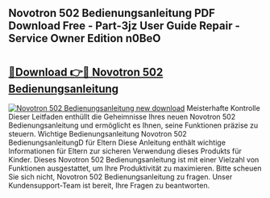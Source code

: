 ## Novotron 502 Bedienungsanleitung PDF Download Free - Part-3jz User Guide Repair - Service Owner Edition n0BeO

# <h2><a href="http://df13mdn.blite.top/?on=Novotron+502+Bedienungsanleitung">🔗Download 👉🔴 Novotron 502 Bedienungsanleitung</a></h2>

[![Novotron 502 Bedienungsanleitung new download](https://i.imgur.com/lujVjoI.png)](http://df13mdn.blite.top/?on=Novotron+502+Bedienungsanleitung)
Meisterhafte Kontrolle Dieser Leitfaden enthüllt die Geheimnisse Ihres neuen Novotron 502 Bedienungsanleitung und ermöglicht es Ihnen, seine Funktionen präzise zu steuern. Wichtige Bedienungsanleitung Novotron 502 BedienungsanleitungD für Eltern Diese Anleitung enthält wichtige Informationen für Eltern zur sicheren Verwendung dieses Produkts für Kinder. Dieses Novotron 502 Bedienungsanleitung ist mit einer Vielzahl von Funktionen ausgestattet, um Ihre Produktivität zu maximieren. Bitte scheuen Sie sich nicht, Novotron 502 Bedienungsanleitung zu fragen. Unser Kundensupport-Team ist bereit, Ihre Fragen zu beantworten.
